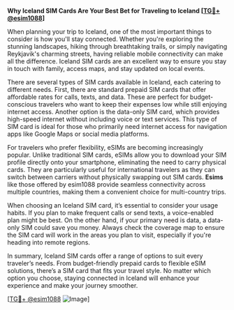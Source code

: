 **Why Iceland SIM Cards Are Your Best Bet for Traveling to Iceland [[TG💪+ @esim1088](https://t.me/s/esim1088)]**

When planning your trip to Iceland, one of the most important things to consider is how you'll stay connected. Whether you're exploring the stunning landscapes, hiking through breathtaking trails, or simply navigating Reykjavik's charming streets, having reliable mobile connectivity can make all the difference. Iceland SIM cards are an excellent way to ensure you stay in touch with family, access maps, and stay updated on local events.

There are several types of SIM cards available in Iceland, each catering to different needs. First, there are standard prepaid SIM cards that offer affordable rates for calls, texts, and data. These are perfect for budget-conscious travelers who want to keep their expenses low while still enjoying internet access. Another option is the data-only SIM card, which provides high-speed internet without including voice or text services. This type of SIM card is ideal for those who primarily need internet access for navigation apps like Google Maps or social media platforms.

For travelers who prefer flexibility, eSIMs are becoming increasingly popular. Unlike traditional SIM cards, eSIMs allow you to download your SIM profile directly onto your smartphone, eliminating the need to carry physical cards. They are particularly useful for international travelers as they can switch between carriers without physically swapping out SIM cards. **Esims** like those offered by esim1088 provide seamless connectivity across multiple countries, making them a convenient choice for multi-country trips.

When choosing an Iceland SIM card, it’s essential to consider your usage habits. If you plan to make frequent calls or send texts, a voice-enabled plan might be best. On the other hand, if your primary need is data, a data-only SIM could save you money. Always check the coverage map to ensure the SIM card will work in the areas you plan to visit, especially if you're heading into remote regions.

In summary, Iceland SIM cards offer a range of options to suit every traveler’s needs. From budget-friendly prepaid cards to flexible eSIM solutions, there’s a SIM card that fits your travel style. No matter which option you choose, staying connected in Iceland will enhance your experience and make your journey smoother. 

[[TG💪+ @esim1088](https://t.me/s/esim1088) ![Image](https://i.postimg.cc/Y0z9fWf4/image.png)]